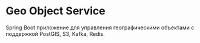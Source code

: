 # Geo Object Service

Spring Boot приложение для управления географическими объектами с поддержкой PostGIS, S3, Kafka, Redis.
